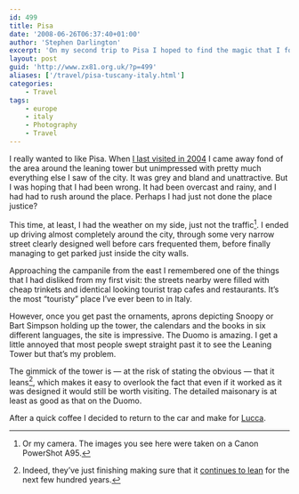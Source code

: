 ```yaml
---
id: 499
title: Pisa
date: '2008-06-26T06:37:40+01:00'
author: 'Stephen Darlington'
excerpt: 'On my second trip to Pisa I hoped to find the magic that I found missing on my previous look around.'
layout: post
guid: 'http://www.zx81.org.uk/?p=499'
aliases: ['/travel/pisa-tuscany-italy.html']
categories:
    - Travel
tags:
    - europe
    - italy
    - Photography
    - Travel
---
```


I really wanted to like Pisa. When [I last visited in 2004](/travel/italy2.html) I came away fond of the area around the leaning tower but unimpressed with pretty much everything else I saw of the city. It was grey and bland and unattractive. But I was hoping that I had been wrong. It had been overcast and rainy, and I had had to rush around the place. Perhaps I had just not done the place justice?

This time, at least, I had the weather on my side, just not the traffic[^1]. I ended up driving almost completely around the city, through some very narrow street clearly designed well before cars frequented them, before finally managing to get parked just inside the city walls.

Approaching the campanile from the east I remembered one of the things that I had disliked from my first visit: the streets nearby were filled with cheap trinkets and identical looking tourist trap cafes and restaurants. It’s the most “touristy” place I’ve ever been to in Italy.

However, once you get past the ornaments, aprons depicting Snoopy or Bart Simpson holding up the tower, the calendars and the books in six different languages, the site is impressive. The Duomo is amazing. I get a little annoyed that most people swept straight past it to see the Leaning Tower but that’s my problem.

The gimmick of the tower is — at the risk of stating the obvious — that it leans[^2], which makes it easy to overlook the fact that even if it worked as it was designed it would still be worth visiting. The detailed maisonary is at least as good as that on the Duomo.

After a quick coffee I decided to return to the car and make for [Lucca](/travel/lucca-tuscany-italy.html).
[^1]: Or my camera. The images you see here were taken on a Canon PowerShot A95.
[^2]: Indeed, they’ve just finishing making sure that it [continues to lean](http://entertainment.timesonline.co.uk/tol/arts_and_entertainment/visual_arts/architecture_and_design/article4023126.ece) for the next few hundred years.
